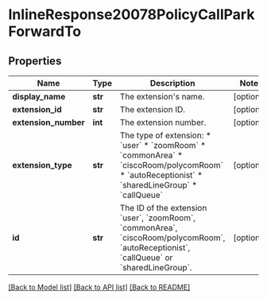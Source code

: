 # InlineResponse20078PolicyCallParkForwardTo

## Properties
Name | Type | Description | Notes
------------ | ------------- | ------------- | -------------
**display_name** | **str** | The extension&#x27;s name. | [optional] 
**extension_id** | **str** | The extension ID. | [optional] 
**extension_number** | **int** | The extension number. | [optional] 
**extension_type** | **str** | The type of extension:  * &#x60;user&#x60;  * &#x60;zoomRoom&#x60;  * &#x60;commonArea&#x60; * &#x60;ciscoRoom/polycomRoom&#x60;  * &#x60;autoReceptionist&#x60;  * &#x60;sharedLineGroup&#x60;  * &#x60;callQueue&#x60; | [optional] 
**id** | **str** | The ID of the extension &#x60;user&#x60;, &#x60;zoomRoom&#x60;, &#x60;commonArea&#x60;, &#x60;ciscoRoom/polycomRoom&#x60;, &#x60;autoReceptionist&#x60;, &#x60;callQueue&#x60; or &#x60;sharedLineGroup&#x60;. | [optional] 

[[Back to Model list]](../README.md#documentation-for-models) [[Back to API list]](../README.md#documentation-for-api-endpoints) [[Back to README]](../README.md)

